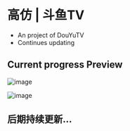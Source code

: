 # 高仿 | 斗鱼TV
  - An project of DouYuTV
   - Continues updating
  
## Current progress Preview
  
  ![image](https://github.com/coderLL/DYTV/blob/master/1-1.png)
  
  ![image](https://github.com/coderLL/DYTV/blob/master/1-2.png)
  
## 后期持续更新...

